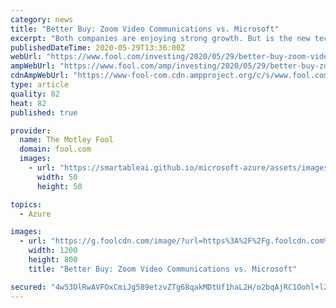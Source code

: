 ```yaml
---
category: news
title: "Better Buy: Zoom Video Communications vs. Microsoft"
excerpt: "Both companies are enjoying strong growth. But is the new tech upstart or the veteran the superior investment choice?"
publishedDateTime: 2020-05-29T13:36:00Z
webUrl: "https://www.fool.com/investing/2020/05/29/better-buy-zoom-video-communication-vs-microsoft.aspx"
ampWebUrl: "https://www.fool.com/amp/investing/2020/05/29/better-buy-zoom-video-communication-vs-microsoft.aspx"
cdnAmpWebUrl: "https://www-fool-com.cdn.ampproject.org/c/s/www.fool.com/amp/investing/2020/05/29/better-buy-zoom-video-communication-vs-microsoft.aspx"
type: article
quality: 82
heat: 82
published: true

provider:
  name: The Motley Fool
  domain: fool.com
  images:
    - url: "https://smartableai.github.io/microsoft-azure/assets/images/organizations/fool.com-50x50.jpg"
      width: 50
      height: 50

topics:
  - Azure

images:
  - url: "https://g.foolcdn.com/image/?url=https%3A%2F%2Fg.foolcdn.com%2Feditorial%2Fimages%2F571342%2Fcollege-students-young-adults-millennials-using-laptop-outside.jpg&w=1200&op=resize"
    width: 1200
    height: 800
    title: "Better Buy: Zoom Video Communications vs. Microsoft"

secured: "4w53DlRwAVFOxCmiJg589etzvZTg68qakMDtUf1haL2H/o2bqAjRC1Oohl+l2PkZ9EpSv03FOs9SVovjcgFP8LDqN0YJ5KnT26W8h4IJa3UHXepKFOG1F93JfG+10ptqJV3LlVT8HJ9qoikr5h8A9Q1DGp+Mjar4F9BV52zZwV96hyT6ANcrnyC5leZ2GoxyoQTPbLLnMW0P/2M0ix1k6K1JG4V0oZXxO+7/OBJx5kgn42xgqTcmv6phQjgTRIjpkSb++GqMcGNWN1mRur6s9sYR8AivKH129pbZESvvZ1oNW0w7w4aDNnRt6+JBgYmIKfGV4ynT+tNuVjCuiWnJC8Ym6Zt7jC8sDAFFeO4xOajSocsuKBfnBV+Ca+ogPhFFZgtOwHes2r+61DsLbb6i7uOT3ZVkQAAMIllMv7qcMwb0d1zVCJd5/NYGTk3DV5HMtRaygLyQgfxbgboHToru7DmTLP2NiQ7H0R9FFxv4HMw=;/coEkzfxWG3noKyqJ5E53A=="
---
```


